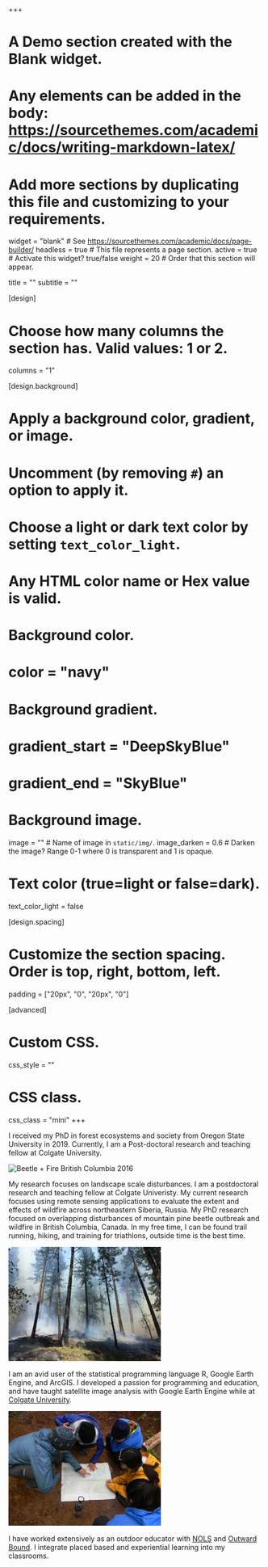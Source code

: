 +++
# A Demo section created with the Blank widget.
# Any elements can be added in the body: https://sourcethemes.com/academic/docs/writing-markdown-latex/
# Add more sections by duplicating this file and customizing to your requirements.

widget = "blank"  # See https://sourcethemes.com/academic/docs/page-builder/
headless = true  # This file represents a page section.
active = true # Activate this widget? true/false
weight = 20  # Order that this section will appear.

title = ""
subtitle = ""

[design]
  # Choose how many columns the section has. Valid values: 1 or 2.
  columns = "1"

[design.background]
  # Apply a background color, gradient, or image.
  #   Uncomment (by removing `#`) an option to apply it.
  #   Choose a light or dark text color by setting `text_color_light`.
  #   Any HTML color name or Hex value is valid.

  # Background color.
  # color = "navy"
  
  # Background gradient.
  # gradient_start = "DeepSkyBlue"
  # gradient_end = "SkyBlue"
  
  # Background image.
  image = ""  # Name of image in `static/img/`.
  image_darken = 0.6  # Darken the image? Range 0-1 where 0 is transparent and 1 is opaque.

  # Text color (true=light or false=dark).
  text_color_light = false

[design.spacing]
  # Customize the section spacing. Order is top, right, bottom, left.
  padding = ["20px", "0", "20px", "0"]

[advanced]
 # Custom CSS. 
 css_style = ""
 
 # CSS class.
 css_class = "mini"
+++





I received my PhD in forest ecosystems and society from Oregon State University in 2019. Currently, I am a Post-doctoral research and teaching fellow at Colgate University.

<img src="bc_fire1.jpg" class="center-block" alt="Beetle + Fire British Columbia 2016" style="width:60%;">


My research focuses on landscape scale disturbances. I am a postdoctoral research and teaching fellow at Colgate Univeristy. My current research focuses using remote sensing applications to evaluate the extent and effects of wildfire across northeastern Siberia, Russia. My PhD research focused on overlapping disturbances of mountain pine beetle outbreak and wildfire in British Columbia, Canada. In my free time, I can be found trail running, hiking, and training for triathlons, outside time is the best time.

<img src="trex_or.jpg" class="center-block" alt="Students Field" style="width:60%;">

I am an avid user of the statistical programming language R, Google Earth Engine, and ArcGIS. I developed a passion for programming and education, and have taught satellite image analysis with Google Earth Engine while at [Colgate University](https://colgate.edu).

<img src="students2.jpg" class="center-block" alt="Students Field" style="width:60%;">

I have worked extensively as an outdoor educator with [NOLS](https://nols.edu) and [Outward Bound](https://www.hiobs.org/). I integrate placed based and experiential learning into my classrooms.

